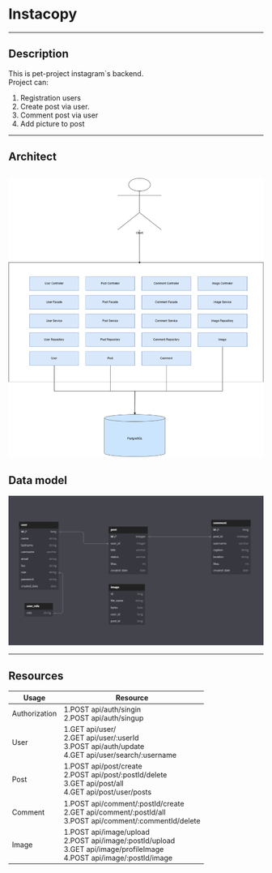 # Instacopy
___
## Description
This is pet-project instagram`s backend.  
Project can:
1. Registration users
2. Create post via user.
3. Comment post via user
4. Add picture to post
___
## Architect
![image](src/main/resources/static/instacopy_arc.png)
---
## Data model
![image](src/main/resources/static/data_model_instacopy.PNG)
___
## Resources
| Usage         | Resource                                                                                                                           |
|---------------|------------------------------------------------------------------------------------------------------------------------------------|
| Authorization | 1.POST api/auth/singin<br/>2.POST api/auth/singup                                                                                  |
| User          | 1.GET api/user/ <br/>2.GET api/user/:userId <br/>3.POST api/auth/update<br/>4.GET api/user/search/:username                        |
| Post          | 1.POST api/post/create <br/>2.POST api/post/:postId/delete <br/>3.GET api/post/all<br/>4.GET api/post/user/posts                   |
| Comment       | 1.POST api/comment/:postId/create <br/>2.GET api/comment/:postId/all <br/>3.POST api/comment/:commentId/delete<br/>                |
| Image         | 1.POST api/image/upload <br/>2.POST api/image/:postId/upload <br/>3.GET api/image/profileImage<br/> 4.POST api/image/:postId/image |

